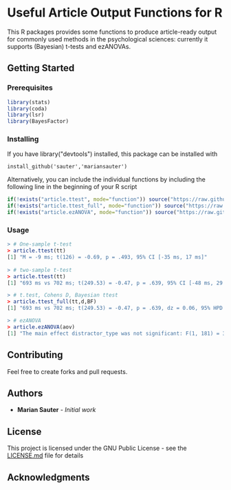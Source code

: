 # Useful Article Output Functions for R

This R packages provides some functions to produce article-ready output for commonly used methods in the psychological sciences: currently it supports (Bayesian) t-tests and ezANOVAs.

## Getting Started

### Prerequisites
```R
library(stats)
library(coda)
library(lsr)
library(BayesFactor)
```

### Installing
If you have library("devtools") installed, this package can be installed with
```
install_github('sauter','mariansauter')
```
Alternatively, you can include the individual functions by including the following line in the beginning of your R script
```R
if(!exists("article.ttest", mode="function")) source("https://raw.githubusercontent.com/mariansauter/sauter/master/R/article_ttest.R")
if(!exists("article.ttest_full", mode="function")) source("https://raw.githubusercontent.com/mariansauter/sauter/master/R/article_ttest.R")
if(!exists("article.ezANOVA", mode="function")) source("https://raw.githubusercontent.com/mariansauter/sauter/master/R/article_ezANOVA.R")
```

### Usage
```R
> # One-sample t-test
> article.ttest(tt)
[1] "M = -9 ms; t(126) = -0.69, p = .493, 95% CI [-35 ms, 17 ms]"
 
> # two-sample t-test
> article.ttest(tt)
[1] "693 ms vs 702 ms; t(249.53) = -0.47, p = .639, 95% CI [-48 ms, 29 ms]"

> # t.test, Cohens D, Bayesian ttest
> article.ttest_full(tt,d,BF)
[1] "693 ms vs 702 ms; t(249.53) = -0.47, p = .639, dz = 0.06, 95% HPD [-34 ms, 16 ms], BF10 = 0.12"

> # ezANOVA
> article.ezANOVA(aov)
[1] "The main effect distractor_type was not significant: F(1, 181) = 3.12, p = .079; The main effect target_pos was significant: F(1, 181) = 10.71, p = .001; The interaction distractor_type X target_pos was significant: F(1, 181) = 5.58, p = .019"
```
## Contributing

Feel free to create forks and pull requests.

## Authors

* **Marian Sauter** - *Initial work*

## License

This project is licensed under the GNU Public License - see the [LICENSE.md](LICENSE.md) file for details

## Acknowledgments
